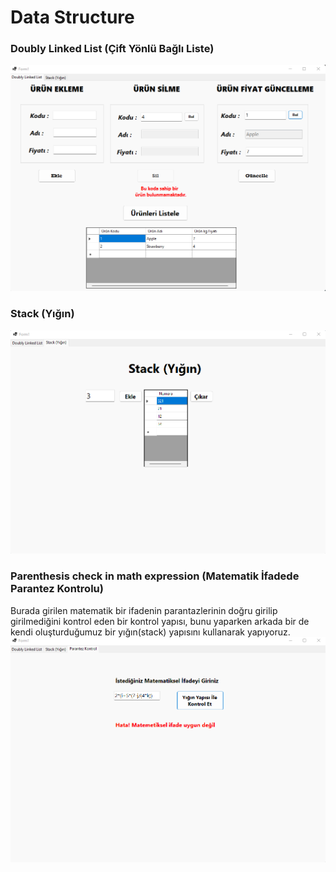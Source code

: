 
# Data Structure

### Doubly Linked List (Çift Yönlü Bağlı Liste)
<img src="doublyLinkedList.png" >

### Stack (Yığın)
<img src="stack.png">

### Parenthesis check in math expression (Matematik İfadede Parantez Kontrolu)
Burada girilen matematik bir ifadenin parantazlerinin doğru girilip girilmediğini kontrol eden bir kontrol yapısı,
bunu yaparken arkada bir de kendi oluşturduğumuz bir yığın(stack) yapısını kullanarak yapıyoruz.
<img src ="matIfade.png">
